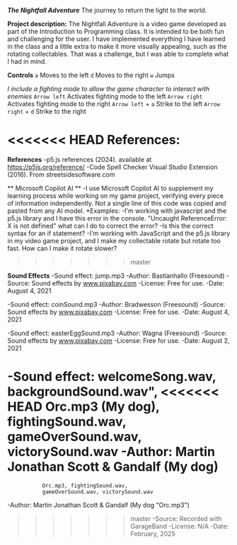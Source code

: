 ***The Nightfall Adventure***
The journey to return the light to the world.

**Project description:**
The Nightfall Adventure is a video game developed as part of the Introduction to Programming class. It is intended to be both fun and challenging for the user. I have implemented everything I have learned in the class and a little extra to make it more visually appealing, such as the rotating collectables. That was a challenge, but I was able to complete what I had in mind.

**Controls**
`a` Moves to the left
`d` Moves to the right
`w` Jumps

*I include a fighting mode to allow the game character to interact with enemies*
`Arrow left` Activates fighting mode to the left
`Arrow right` Activates fighting mode to the right
`Arrow left` + `a` Strike to the left
`Arrow right` + `d` Strike to the right


<<<<<<< HEAD
**References:**
=======
**References**
-p5.js references (2024). available at https://p5js.org/reference/
-Code Spell Checker Visual Studio Extension (2016). From streetsidesoftware.com

** Microsoft Copilot AI **
-I use Microsoft Copilot AI to supplement my learning process while working on my game project, verifying every 
 piece of information independently. Not a single line of this code was copied and pasted from any AI model.
 *Examples:
-I'm working with javascript and the p5.js library and I have this error in the console. "Uncaught ReferenceError: X is not defined"
 what can I do to correct the error?
-Is this the correct syntax for an if statement?
-I'm working with JavaScript and the p5.js library in my video game project, and I make my collectable rotate 
 but rotate too fast. How can I make it rotate slower?
>>>>>>> master

 **Sound Effects**
-Sound effect: jump.mp3
-Author: Bastianhallo (Freesound)
-Source: Sound effects by www.pixabay.com
-License: Free for use.
-Date: August 4, 2021

-Sound effect: coinSound.mp3
-Author: Bradwesson (Freesound)
-Source: Sound effects by www.pixabay.com
-License: Free for use.
-Date: August 4, 2021

-Sound effect: easterEggSound.mp3
-Author: Wagna (Freesound)
-Source: Sound effects by www.pixabay.com
-License: Free for use.
-Date: August 2, 2021

-Sound effect: welcomeSong.wav, backgroundSound.wav", 
<<<<<<< HEAD
			   Orc.mp3 (My dog), fightingSound.wav, 
			   gameOverSound.wav, victorySound.wav
-Author: Martin Jonathan Scott & Gandalf (My dog)
=======
			   Orc.mp3, fightingSound.wav, 
			   gameOverSound.wav, victorySound.wav
-Author: Martin Jonathan Scott & Gandalf (My dog "Orc.mp3")
>>>>>>> master
-Source: Recorded with GarageBand
-License: N/A
-Date: February, 2025
